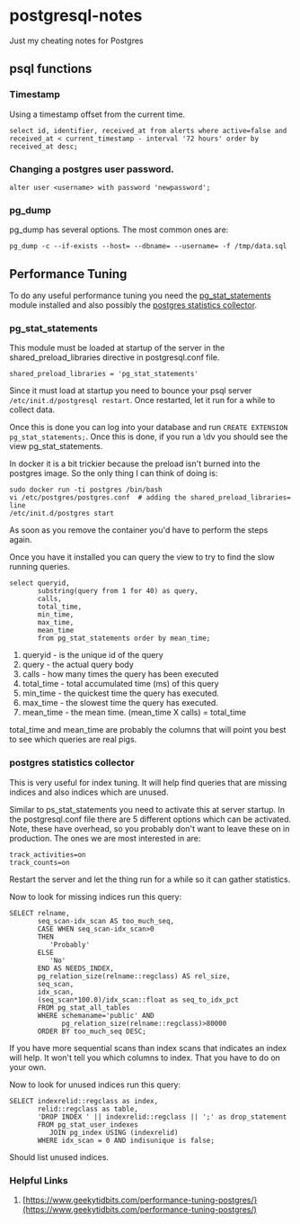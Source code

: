 # postgresql-notes
Just my cheating notes for Postgres

## psql functions

### Timestamp
Using a timestamp offset from the current time.
```
select id, identifier, received_at from alerts where active=false and received_at < current_timestamp - interval '72 hours' order by received_at desc;
```
### Changing a postgres user password.
```
alter user <username> with password 'newpassword';
```
### pg_dump
pg_dump has several options. The most common ones are:
```
pg_dump -c --if-exists --host= --dbname= --username= -f /tmp/data.sql
```
## Performance Tuning
To do any useful performance tuning you need the [pg_stat_statements](https://www.postgresql.org/docs/current/static/pgstatstatements.html) module installed and also possibly the [postgres
statistics collector](https://www.postgresql.org/docs/current/static/monitoring-stats.html).

### pg_stat_statements
This module must be loaded at startup of the server in the shared_preload_libraries directive in postgresql.conf file.
```
shared_preload_libraries = 'pg_stat_statements'
```
Since it must load at startup you need to bounce your psql server `/etc/init.d/postgresql restart`. Once restarted, let
it run for a while to collect data.

Once this is done you can log into your database and run `CREATE EXTENSION pg_stat_statements;`. Once this is
done, if you run a \dv you should see the view pg_stat_statements.

In docker it is a bit trickier because the preload isn't burned into the postgres image. So the only thing I can
think of doing is:
```
sudo docker run -ti postgres /bin/bash
vi /etc/postgres/postgres.conf  # adding the shared_preload_libraries= line
/etc/init.d/postgres start
```
As soon as you remove the container you'd have to perform the steps again.

Once you have it installed you can query the view to try to find the slow running queries.

```
select queryid,
       substring(query from 1 for 40) as query,
       calls,
       total_time,
       min_time,
       max_time,
       mean_time 
       from pg_stat_statements order by mean_time;
```
1. queryid - is the unique id of the query
1. query - the actual query body
1. calls - how many times the query has been executed
1. total_time - total accumulated time (ms) of this query
1. min_time - the quickest time the query has executed.
1. max_time - the slowest time the query has executed.
1. mean_time - the mean time. (mean_time X calls) = total_time

total_time and mean_time are probably the columns that will point you best to see which queries are real pigs.

### postgres statistics collector
This is very useful for index tuning. It will help find queries that are missing indices and also indices which
are unused.

Similar to ps_stat_statements you need to activate this at server startup. In the postgresql.conf file there are 
5 different options which can be activated. Note, these have overhead, so you probably don't want to leave these
on in production. The ones we are most interested in are:
```
track_activities=on
track_counts=on
```
Restart the server and let the thing run for a while so it can gather statistics.

Now to look for missing indices run this query:
```
SELECT relname,
       seq_scan-idx_scan AS too_much_seq,
       CASE WHEN seq_scan-idx_scan>0
       THEN
          'Probably'
       ELSE
          'No'
       END AS NEEDS_INDEX,
       pg_relation_size(relname::regclass) AS rel_size,
       seq_scan,
       idx_scan,
       (seq_scan*100.0)/idx_scan::float as seq_to_idx_pct
       FROM pg_stat_all_tables
       WHERE schemaname='public' AND
             pg_relation_size(relname::regclass)>80000
       ORDER BY too_much_seq DESC;
```
If you have more sequential scans than index scans that indicates an index will help. It won't tell you which
columns to index. That you have to do on your own.

Now to look for unused indices run this query:
```
SELECT indexrelid::regclass as index,
       relid::regclass as table,
       'DROP INDEX ' || indexrelid::regclass || ';' as drop_statement
       FROM pg_stat_user_indexes 
          JOIN pg_index USING (indexrelid) 
       WHERE idx_scan = 0 AND indisunique is false;
```
Should list unused indices.
### Helpful Links

1. [https://www.geekytidbits.com/performance-tuning-postgres/}(https://www.geekytidbits.com/performance-tuning-postgres/)
